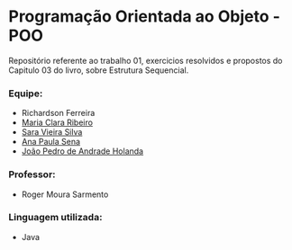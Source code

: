 # Programação Orientada ao Objeto - POO

Repositório referente ao trabalho 01, exercicios resolvidos e propostos do Capitulo 03 do livro, sobre Estrutura Sequencial.

### Equipe: 
  * Richardson Ferreira
  * [Maria Clara Ribeiro](https://github.com/ClaraRibeiro09)
  * [Sara Vieira Silva](https://github.com/saravs858)
  * [Ana Paula Sena](https://github.com/AnaPaulaSena8)
  * [João Pedro de Andrade Holanda](https://github.com/joaopedrohub)

### Professor:
  * Roger Moura Sarmento

### Linguagem utilizada:
  * Java
